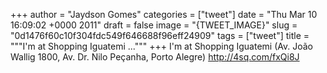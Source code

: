 
+++
author = "Jaydson Gomes"
categories = ["tweet"]
date = "Thu Mar 10 16:09:02 +0000 2011"
draft = false
image = "{TWEET_IMAGE}"
slug = "0d1476f60c10f304fdc549f646688f96eff24909"
tags = ["tweet"]
title = """I'm at Shopping Iguatemi ..."""
+++
I'm at Shopping Iguatemi (Av. João Wallig 1800, Av. Dr. Nilo Peçanha, Porto Alegre) http://4sq.com/fxQi8J
